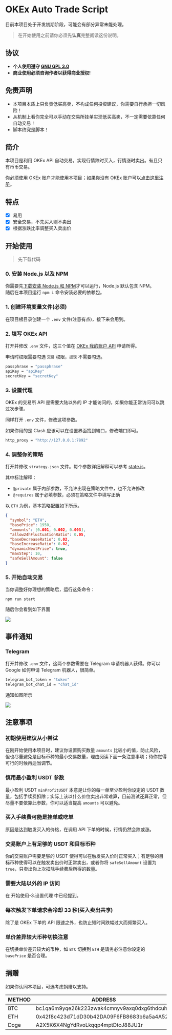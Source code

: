 # OKEx Auto Trade Script

目前本项目处于开发初期阶段，可能会有部分异常未能处理。

> 在开始使用之前请你必须先**认真**完整阅读这份说明。

## 协议

- **个人使用遵守 [GNU GPL 3.0](./LICENSE)**
- **商业使用必须咨询作者以获得商业授权!**

## 免责声明

- 本项目本质上只负责低买高卖，不构成任何投资建议，你需要自行承担一切风险！
- 从机制上看你完全可以手动在交易所挂单实现低买高卖，不一定需要依靠任何自动交易！
- 脚本终究是脚本！

## 简介

本项目是利用 OKEx API 自动交易，实现行情跌时买入，行情涨时卖出。有且只有币币交易。

你必须使用 OKEx 账户才能使用本项目；如果你没有 OKEx 账户可以[点击这里注册](https://www.okex.com/join/4710873)。

## 特点

- [x] 易用
- [x] 安全交易，不先买入则不卖出
- [x] 根据涨跌比率调整买入卖出价

## 开始使用

> 先下载代码

### 0. 安装 Node.js 以及 NPM

你需要先[下载安装 Node.js 和 NPM](https://nodejs.org/zh-cn/)才可以运行，Node.js 默认包含 NPM。  
随后在本项目运行 `npm i` 命令安装必要的依赖包。

### 1. 创建环境变量文件(必须)

在项目根目录创建一个 `.env` 文件(注意有点)，接下来会用到。

### 2. 填写 OKEx API

打开并修改 `.env` 文件，这三个值在 [OKEx 我的账户 API](https://www.okex.com/account/my-api) 申请所得。

申请时权限需要勾选 `交易` 权限，`提现` 不需要勾选。

```bash
passphrase = "passphrase"
apiKey = "apiKey"
secretKey = "secretKey"
```

### 3. 设置代理

OKEx 的交易所 API 是需要大陆以外的 IP 才能访问的，如果你能正常访问可以跳过次步骤。

同样打开 `.env` 文件，修改这项参数。

如果你用的是 Clash 应该可以在设置界面找到端口，修改端口即可。

```bash
http_proxy = "http://127.0.0.1:7892"
```

### 4. 调整你的策略

打开并修改 `strategy.json` 文件。每个参数详细解释可以参考 [state.js](./app/store/state.js)。

其中标注解释：

- `@private` 属于内部参数，不允许出现在策略文件中，也不允许修改
- `@requires` 属于必填参数，必须在策略文件中填写正确

以 `ETH` 为例，基本策略配置如下所示。

```json
{
  "symbol": "ETH",
  "basePrice": 1950,
  "amounts": [0.001, 0.002, 0.003],
  "allow24hFluctuationRatio": 0.05,
  "baseDecreaseRatio": 0.02,
  "baseIncreaseRatio": 0.02,
  "dynamicNextPrice": true,
  "maxStep": 10,
  "safeSellAmount": false
}
```

### 5. 开始自动交易

当你调整好你理想的策略后，运行这条命令：

```console
npm run start
```

随后你会看到如下界面

![](https://cdn.jsdelivr.net/gh/evillt/github-itself-image-hosting-service@main/uPic/Xnip2021-06-24_18-37-15uiF0BG.jpg)

## 事件通知

### Telegram

打开并修改 `.env` 文件，这两个参数需要在 Telegram 申请机器人获得。你可以 Google 如何申请 Telegram 机器人，很简单。

```bash
telegram_bot_token = "token"
telegram_bot_chat_id = "chat_id"
```

通知如图所示

![](https://cdn.jsdelivr.net/gh/evillt/github-itself-image-hosting-service@main/uPic/xCKQWMdSYboQ.png)

## 注意事项

### 初期使用建议从小尝试

在刚开始使用本项目时，建议你设置购买数量 `amounts` 比较小的值，防止风险，但也尽量避免是目标币种的最小交易数量，理由阅读下面一条注意事项；待你觉得可行的时候再适当调节。

### 慎用最小盈利 USDT 参数

最小盈利 USDT `minProfitUSDT` 本意是让你的每一单至少盈利你设定的 USDT 数量，包括手续费扣除；实际上该以什么价位卖出非常难算，目前测试还算正常，但尽量不要依靠此参数，你可以适当提高 `amounts` 可以避免。

### 买入手续费可能是挂单或吃单

原因是达到触发买入的价格，在调用 API 下单的时候，行情仍然会跌或涨。

### 交易账户上有足够的 USDT 和目标币种

你的交易账户需要足够的 USDT 使得可以在触发买入价时正常买入；有足够的目标币种使得可以在触发卖出价时正常卖出，或者你将 `safeSellAmount` 设置为 `true`，只卖出你上次扣除手续费后所得的数量。

### 需要大陆以外的 IP 访问

在 开始使用-3.设置代理 中已经提到。

### 每次触发下单请求会冷却 33 秒(买入卖出共享)

除了是 OKEx 下单的 API 限速之外，也防止短时间跌幅过大而频繁买入。

### 单价差异较大币种切换注意

在切换单价差异较大的币种，如 `BTC` 切换到 `ETH` 是请务必注意你设定的 `basePrice` 是否合理。

## 捐赠

如果你认同本项目，可选考虑捐赠以支持。

| METHOD | ADDRESS                                    |
| ------ | ------------------------------------------ |
| BTC    | bc1qa6m9yqe26k223zwak4cmnyv9axq0dxg6thdcuh |
| ETH    | 0x42f8c423d71dD30b42DA09F6FB8683b6a5a4A524 |
| Doge   | A2X5K6X4NgYdRvoLkqqp4mptDtcJ88JU1r         |
